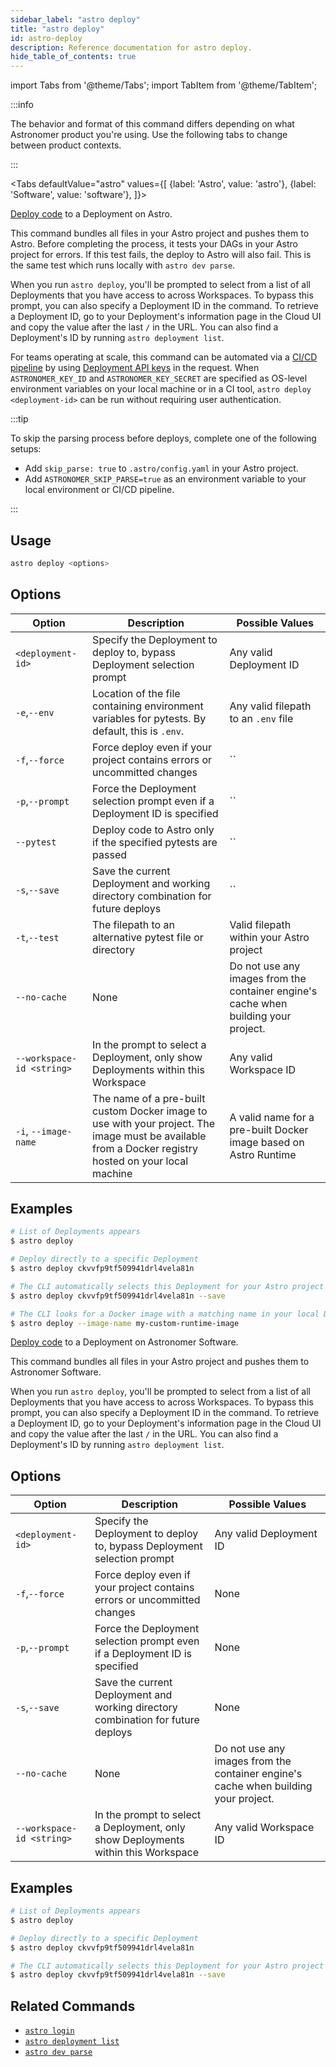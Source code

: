 ```yaml
---
sidebar_label: "astro deploy"
title: "astro deploy"
id: astro-deploy
description: Reference documentation for astro deploy.
hide_table_of_contents: true
---
```


import Tabs from '@theme/Tabs';
import TabItem from '@theme/TabItem';

:::info  

The behavior and format of this command differs depending on what Astronomer product you're using. Use the following tabs to change between product contexts. 

:::

<Tabs
    defaultValue="astro"
    values={[
        {label: 'Astro', value: 'astro'},
        {label: 'Software', value: 'software'},
    ]}>
<TabItem value="astro">


[Deploy code](deploy-code.md) to a Deployment on Astro.

This command bundles all files in your Astro project and pushes them to Astro. Before completing the process, it tests your DAGs in your Astro project for errors. If this test fails, the deploy to Astro will also fail. This is the same test which runs locally with `astro dev parse`.

When you run `astro deploy`, you'll be prompted to select from a list of all Deployments that you have access to across Workspaces. To bypass this prompt, you can also specify a Deployment ID in the command. To retrieve a Deployment ID, go to your Deployment's information page in the Cloud UI and copy the value after the last `/` in the URL. You can also find a Deployment's ID by running `astro deployment list`.

For teams operating at scale, this command can be automated via a [CI/CD pipeline](ci-cd.md) by using [Deployment API keys](api-keys.md) in the request. When `ASTRONOMER_KEY_ID` and `ASTRONOMER_KEY_SECRET` are specified as OS-level environment variables on your local machine or in a CI tool, `astro deploy <deployment-id>` can be run without requiring user authentication.

:::tip

To skip the parsing process before deploys, complete one of the following setups:

- Add `skip_parse: true` to `.astro/config.yaml` in your Astro project.
- Add `ASTRONOMER_SKIP_PARSE=true` as an environment variable to your local environment or CI/CD pipeline.

:::

## Usage

```sh
astro deploy <options>
```

## Options

| Option                    | Description                                                                                    | Possible Values                                        |
| ------------------------- | ---------------------------------------------------------------------------------------------- | ------------------------------------------------------ |
| `<deployment-id>`         | Specify the Deployment to deploy to, bypass Deployment selection prompt                        | Any valid Deployment ID                                |
| `-e`,`--env`              | Location of the file containing environment variables for pytests. By default, this is `.env`. | Any valid filepath to an `.env` file                   |
| `-f`,`--force`            | Force deploy even if your project contains errors or uncommitted changes                       | ``                                                     |
| `-p`,`--prompt`           | Force the Deployment selection prompt even if a Deployment ID is specified                     | ``                                                     |
| `--pytest`                | Deploy code to Astro only if the specified pytests are passed                                  | ``                                                     |
| `-s`,`--save`             | Save the current Deployment and working directory combination for future deploys               | ``                                                     |
| `-t`,`--test`             | The filepath to an alternative pytest file or directory                                        | Valid filepath within your Astro project               |
| `--no-cache`     | None       | Do not use any images from the container engine's cache when building your project. |
| `--workspace-id <string>` | In the prompt to select a Deployment, only show Deployments within this Workspace              | Any valid Workspace ID                                 |
| `-i`, `--image-name`      | The name of a pre-built custom Docker image to use with your project. The image must be available from a Docker registry hosted on your local machine                                      | A valid name for a pre-built Docker image based on Astro Runtime |

## Examples

```sh
# List of Deployments appears
$ astro deploy

# Deploy directly to a specific Deployment
$ astro deploy ckvvfp9tf509941drl4vela81n

# The CLI automatically selects this Deployment for your Astro project
$ astro deploy ckvvfp9tf509941drl4vela81n --save

# The CLI looks for a Docker image with a matching name in your local Docker registry and builds your project with it
$ astro deploy --image-name my-custom-runtime-image
```

</TabItem>

<TabItem value="software">

[Deploy code](deploy-code.md) to a Deployment on Astronomer Software.

This command bundles all files in your Astro project and pushes them to Astronomer Software. 

When you run `astro deploy`, you'll be prompted to select from a list of all Deployments that you have access to across Workspaces. To bypass this prompt, you can also specify a Deployment ID in the command. To retrieve a Deployment ID, go to your Deployment's information page in the Cloud UI and copy the value after the last `/` in the URL. You can also find a Deployment's ID by running `astro deployment list`.

## Options

| Option                    | Description                                                                                    | Possible Values                                        |
| ------------------------- | ---------------------------------------------------------------------------------------------- | ------------------------------------------------------ |
| `<deployment-id>`         | Specify the Deployment to deploy to, bypass Deployment selection prompt                        | Any valid Deployment ID                                |
| `-f`,`--force`            | Force deploy even if your project contains errors or uncommitted changes                       | None                                                     |
| `-p`,`--prompt`           | Force the Deployment selection prompt even if a Deployment ID is specified                     | None                                                     |
| `-s`,`--save`             | Save the current Deployment and working directory combination for future deploys               | None                                                     |
| `--no-cache`     | None       | Do not use any images from the container engine's cache when building your project. |
| `--workspace-id <string>` | In the prompt to select a Deployment, only show Deployments within this Workspace              | Any valid Workspace ID                                 |

## Examples

```sh
# List of Deployments appears
$ astro deploy

# Deploy directly to a specific Deployment
$ astro deploy ckvvfp9tf509941drl4vela81n

# The CLI automatically selects this Deployment for your Astro project
$ astro deploy ckvvfp9tf509941drl4vela81n --save
```

</TabItem>
</Tabs>

## Related Commands

- [`astro login`](cli/astro-login.md)
- [`astro deployment list`](cli/astro-deployment-list.md)
- [`astro dev parse`](cli/astro-dev-parse.md)
